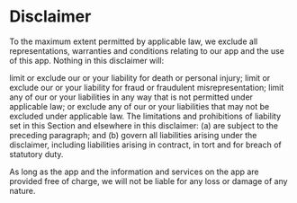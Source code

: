 # Disclaimer

To the maximum extent permitted by applicable law, we exclude all representations, warranties and conditions relating to our app and the use of this app. Nothing in this disclaimer will:

limit or exclude our or your liability for death or personal injury; limit or exclude our or your liability for fraud or fraudulent misrepresentation; limit any of our or your liabilities in any way that is not permitted under applicable law; or exclude any of our or your liabilities that may not be excluded under applicable law. The limitations and prohibitions of liability set in this Section and elsewhere in this disclaimer: (a) are subject to the preceding paragraph; and (b) govern all liabilities arising under the disclaimer, including liabilities arising in contract, in tort and for breach of statutory duty.

As long as the app and the information and services on the app are provided free of charge, we will not be liable for any loss or damage of any nature.
